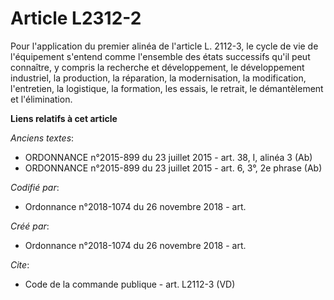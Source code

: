 # Article L2312-2

Pour l'application du premier alinéa de l'article L. 2112-3, le cycle de vie de l'équipement s'entend comme l'ensemble des
états successifs qu'il peut connaître, y compris la recherche et développement, le développement industriel, la production,
la réparation, la modernisation, la modification, l'entretien, la logistique, la formation, les essais, le retrait, le
démantèlement et l'élimination.

**Liens relatifs à cet article**

_Anciens textes_:

  - ORDONNANCE n°2015-899 du 23 juillet 2015 - art. 38, I, alinéa 3 (Ab)
  - ORDONNANCE n°2015-899 du 23 juillet 2015 - art. 6, 3°, 2e phrase (Ab)

_Codifié par_:

  - Ordonnance n°2018-1074 du 26 novembre 2018 - art.

_Créé par_:

  - Ordonnance n°2018-1074 du 26 novembre 2018 - art.

_Cite_:

  - Code de la commande publique - art. L2112-3 (VD)
